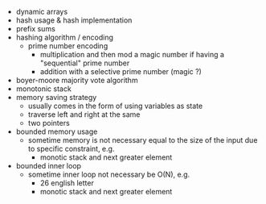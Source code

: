 - dynamic arrays
- hash usage & hash implementation
- prefix sums
- hashing algorithm / encoding
    - prime number encoding
        - multiplication and then mod a magic number if having 
        a "sequential" prime number
        - addition with a selective prime number (magic ?)
- boyer-moore majority vote algorithm
- monotonic stack
- memory saving strategy
    - usually comes in the form of using variables as state
    - traverse left and right at the same
    - two pointers
- bounded memory usage
    - sometime memory is not necessary equal to the size of the input due to 
    specific constraint, e.g.
        - monotic stack and next greater element
- bounded inner loop
    - sometime inner loop not necessary be O(N), e.g.
        - 26 english letter
        - monotic stack and next greater element
